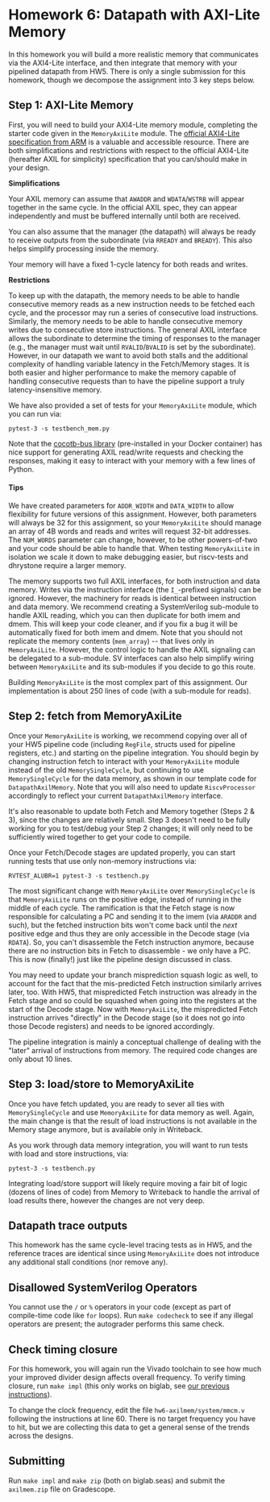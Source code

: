 # Homework 6: Datapath with AXI-Lite Memory

In this homework you will build a more realistic memory that communicates via the AXI4-Lite interface, and then integrate that memory with your pipelined datapath from HW5. There is only a single submission for this homework, though we decompose the assignment into 3 key steps below.

## Step 1: AXI-Lite Memory

First, you will need to build your AXI4-Lite memory module, completing the starter code given in the `MemoryAxiLite` module. The [official AXI4-Lite specification from ARM](https://www.arm.com/architecture/system-architectures/amba/amba-4) is a valuable and accessible resource. There are both simplifications and restrictions with respect to the official AXI4-Lite (hereafter AXIL for simplicity) specification that you can/should make in your design.

**Simplifications**

Your AXIL memory can assume that `AWADDR` and `WDATA`/`WSTRB` will appear together in the same cycle. In the official AXIL spec, they can appear independently and must be buffered internally until both are received.

You can also assume that the manager (the datapath) will always be ready to receive outputs from the subordinate (via `RREADY` and `BREADY`). This also helps simplify processing inside the memory.

Your memory will have a fixed 1-cycle latency for both reads and writes.

**Restrictions**

To keep up with the datapath, the memory needs to be able to handle consecutive memory reads as a new instruction needs to be fetched each cycle, and the processor may run a series of consecutive load instructions. Similarly, the memory needs to be able to handle consecutive memory writes due to consecutive store instructions. The general AXIL interface allows the subordinate to determine the timing of responses to the manager (e.g., the manager must wait until `RVALID`/`BVALID` is set by the subordinate). However, in our datapath we want to avoid both stalls and the additional complexity of handling variable latency in the Fetch/Memory stages. It is both easier and higher performance to make the memory capable of handling consecutive requests than to have the pipeline support a truly latency-insensitive memory.

We have also provided a set of tests for your `MemoryAxiLite` module, which you can run via:
```
pytest-3 -s testbench_mem.py
```
Note that the [cocotb-bus library](https://github.com/cocotb/cocotb-bus) (pre-installed in your Docker container) has nice support for generating AXIL read/write requests and checking the responses, making it easy to interact with your memory with a few lines of Python.

#### Tips

We have created parameters for `ADDR_WIDTH` and `DATA_WIDTH` to allow flexibility for future versions of this assignment. However, both parameters will always be 32 for this assignment, so your `MemoryAxiLite` should manage an array of 4B words and reads and writes will request 32-bit addresses. The `NUM_WORDS` parameter can change, however, to be other powers-of-two and your code should be able to handle that. When testing `MemoryAxiLite` in isolation we scale it down to make debugging easier, but riscv-tests and dhrystone require a larger memory.

The memory supports two full AXIL interfaces, for both instruction and data memory. Writes via the instruction interface (the `I_`-prefixed signals) can be ignored. However, the machinery for reads is identical between instruction and data memory. We recommend creating a SystemVerilog sub-module to handle AXIL reading, which you can then duplicate for both imem and dmem. This will keep your code cleaner, and if you fix a bug it will be automatically fixed for both imem and dmem. Note that you should not replicate the memory contents (`mem_array`) -- that lives only in `MemoryAxiLite`. However, the control logic to handle the AXIL signaling can be delegated to a sub-module. SV interfaces can also help simplify wiring between `MemoryAxiLite` and its sub-modules if you decide to go this route.

Building `MemoryAxiLite` is the most complex part of this assignment. Our implementation is about 250 lines of code (with a sub-module for reads).


## Step 2: fetch from MemoryAxiLite

Once your `MemoryAxiLite` is working, we recommend copying over all of your HW5 pipeline code (including `RegFile`, structs used for pipeline registers, etc.) and starting on the pipeline integration. You should begin by changing instruction fetch to interact with your `MemoryAxiLite` module instead of the old `MemorySingleCycle`, but continuing to use `MemorySingleCycle` for the data memory, as shown in our template code for `DatapathAxilMemory`. Note that you will also need to update `RiscvProcessor` accordingly to reflect your current `DatapathAxilMemory` interface.

It's also reasonable to update both Fetch and Memory together (Steps 2 & 3), since the changes are relatively small. Step 3 doesn't need to be fully working for you to test/debug your Step 2 changes; it will only need to be sufficiently wired together to get your code to compile.

Once your Fetch/Decode stages are updated properly, you can start running tests that use only non-memory instructions via:
```
RVTEST_ALUBR=1 pytest-3 -s testbench.py
```

The most significant change with `MemoryAxiLite` over `MemorySingleCycle` is that `MemoryAxiLite` runs on the positive edge, instead of running in the middle of each cycle. The ramification is that the Fetch stage is now responsible for calculating a PC and sending it to the imem (via `ARADDR` and such), but the fetched instruction bits won't come back until the *next* positive edge and thus they are only accessible in the Decode stage (via `RDATA`). So, you can't disassemble the Fetch instruction anymore, because there are no instruction bits in Fetch to disassemble - we only have a PC. This is now (finally!) just like the pipeline design discussed in class.

You may need to update your branch misprediction squash logic as well, to account for the fact that the mis-predicted Fetch instruction similarly arrives later, too. With HW5, that mispredicted Fetch instruction was already in the Fetch stage and so could be squashed when going into the registers at the start of the Decode stage. Now with `MemoryAxiLite`, the mispredicted Fetch instruction arrives "directly" in the Decode stage (so it does not go into those Decode registers) and needs to be ignored accordingly.

The pipeline integration is mainly a conceptual challenge of dealing with the "later" arrival of instructions from memory. The required code changes are only about 10 lines.

## Step 3: load/store to MemoryAxiLite

Once you have fetch updated, you are ready to sever all ties with `MemorySingleCycle` and use `MemoryAxiLite` for data memory as well. Again, the main change is that the result of load instructions is not available in the Memory stage anymore, but is available only in Writeback.

As you work through data memory integration, you will want to run tests with load and store instructions, via:
```
pytest-3 -s testbench.py
```

Integrating load/store support will likely require moving a fair bit of logic (dozens of lines of code) from Memory to Writeback to handle the arrival of load results there, however the changes are not very deep.


## Datapath trace outputs

This homework has the same cycle-level tracing tests as in HW5, and the reference traces are identical since using `MemoryAxiLite` does not introduce any additional stall conditions (nor remove any).


## Disallowed SystemVerilog Operators

You cannot use the `/` or `%` operators in your code (except as part of compile-time code like `for` loops). Run `make codecheck` to see if any illegal operators are present; the autograder performs this same check.


## Check timing closure

For this homework, you will again run the Vivado toolchain to see how much your improved divider design affects overall frequency. To verify timing closure, run `make impl` (this only works on biglab, see [our previous instructions](../hw3-singlecycle/hw3-singlecycle.md#check-timing-closure)).

To change the clock frequency, edit the file `hw6-axilmem/system/mmcm.v` following the instructions at line 60. There is no target frequency you have to hit, but we are collecting this data to get a general sense of the trends across the designs.

## Submitting

Run `make impl` and `make zip` (both on biglab.seas) and submit the `axilmem.zip` file on Gradescope.
